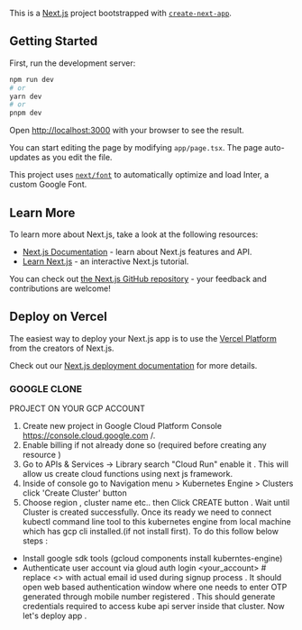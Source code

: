 This is a [Next.js](https://nextjs.org/) project bootstrapped with [`create-next-app`](https://nextjs.org/docs/pages/api-reference/create-next-app).

## Getting Started

First, run the development server:

```bash
npm run dev
# or
yarn dev
# or
pnpm dev
```

Open [http://localhost:3000](http://localhost:3000) with your browser to see the result.

You can start editing the page by modifying `app/page.tsx`. The page auto-updates as you edit the file.

This project uses [`next/font`](https://nextjs.org/docs/basic-features/font-optimization) to automatically optimize and load Inter, a custom Google Font.

## Learn More

To learn more about Next.js, take a look at the following resources:

- [Next.js Documentation](https://nextjs.org/docs) - learn about Next.js features and API.
- [Learn Next.js](https://nextjs.org/learn) - an interactive Next.js tutorial.

You can check out [the Next.js GitHub repository](https://github.com/vercel/next.js/) - your feedback and contributions are welcome!

## Deploy on Vercel

The easiest way to deploy your Next.js app is to use the [Vercel Platform](https://vercel.com/new?utm_medium=default-template&filter=next.js&utm_source=create-next-app&utm_campaign=create-next-app-readme) from the creators of Next.js.

Check out our [Next.js deployment documentation](https://nextjs.org/docs/deployment) for more details.


### GOOGLE CLONE 
PROJECT ON YOUR GCP ACCOUNT
1. Create new project in Google Cloud Platform Console https://console.cloud.google.com
/.
2. Enable billing if not already done so (required before creating any resource )
3. Go to APIs & Services -> Library search "Cloud Run" enable it . This will 
allow us create cloud functions using next js framework.
4. Inside of console go to Navigation menu > Kubernetes Engine > Clusters click 'Create 
Cluster' button 
5. Choose region , cluster name etc.. then Click CREATE button
. Wait until Cluster is created successfully. Once its ready we need to connect kubectl command line tool to 
this kubernetes engine from local machine which has gcp cli installed.(if not install first).
To do this follow below steps :
* Install google sdk tools
(gcloud components install kuberntes-engine)
* Authenticate user account via gloud auth login <your_account>   # replace <> 
with actual email id used during signup process
. It should open web based authentication window where one needs to enter OTP generated through mobile number registered 
.
This should generate credentials required to access kube api server inside that cluster. Now let's deploy app .
